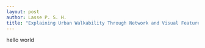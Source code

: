 ```yaml
---
layout: post
author: Lasse P. S. H.
title: "Explaining Urban Walkability Through Network and Visual Features"
---
```


hello world

